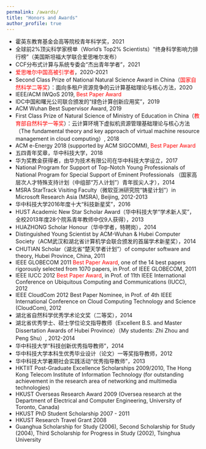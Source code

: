 ```yaml
---
permalink: /awards/
title: "Honors and Awards"
author_profile: true
---
```


* 霍英东教育基金会高等院校青年科学奖，2021
* 全球前2%顶尖科学家榜单（World’s Top2% Scientists）“终身科学影响力排行榜”（美国斯坦福大学联合爱思唯尔发布）
* CCF分布式计算与系统专委会“杰出青年学者”，2021
* <span style="color:red;">爱思唯尔中国高被引学者</span>，2020-2021
* Second Class Prize of National Natural Science Award in China（<span style="color:red;">国家自然科学二等奖</span>）：面向多租户资源竞争的云计算基础理论与核心方法，2020
* IEEE/ACM IWQoS 2019, <span style="color:red;">Best Paper Award</span>
* IDC中国和曙光公司联合颁发的“绿色计算创新应用奖”，2019
* ACM Wuhan Best Supervisor Award, 2019
* First Class Prize of Natural Science of Ministry of Education in China（<span style="color:red;">教育部自然科学一等奖</span>）：云计算环境下虚拟机资源管理基础理论与核心方法（The fundamental theory and key approach of virtual machine resource management in cloud computing）, 2018
* ACM e-Energy 2018 (supported by ACM SIGCOMM), <span style="color:red;">Best Paper Award</span>
* 五四青年奖章，华中科技大学，2018
* 华为奖教金获得者，由华为技术有限公司在华中科技大学设立，2017
* National Program for Support of Top-Notch Young Professionals of National Program for Special Support of Eminent Professionals （国家高层次人才特殊支持计划（中组部“万人计划”）青年拔尖人才），2014
* MSRA StarTrack Visiting Faculty（微软亚洲研究院“铸星计划”）in Microsoft Research Asia (MSRA), Beijing, 2012-2013
* 华中科技大学2016年度十大“科技新星奖”，2016
* HUST Academic New Star Scholar Award（华中科技大学“学术新人奖”，全校2013年度28个院系青年教师中仅9人获得），2013
* HUAZHONG Scholar Honour（华中学者，特聘岗），2014
* Distinguished Young Scientist by ACM-Wuhan & Hubei Computer Society（ACM武汉和湖北省计算机学会联合颁发的首届学术新星奖），2014
* CHUTIAN Scholar（湖北省“楚天学者计划”）of computer software and theory, Hubei Province, China, 2011
* IEEE GLOBECOM 2011 <span style="color:red;">Best Paper Award</span>, one of the 14 best papers rigorously selected from 1070 papers, in Prof. of IEEE GLOBECOM, 2011
* IEEE IUCC 2012 <span style="color:red;">Best Paper Award</span>, in Prof. of 11th IEEE International Conference on Ubiquitous Computing and Communications (IUCC), 2012
* IEEE CloudCom 2012 Best Paper Nominee, in Prof. of 4th IEEE International Conference on Cloud Computing Technology and Science (CloudCom), 2012
* 湖北省自然科学优秀学术论文奖（二等奖），2014
* 湖北省优秀学士、硕士学位论文指导教师（Excellent B.S. and Master Dissertation Awards of Hubei Province）（My students: Zhi Zhou and Peng Shu）, 2012-2014
* 华中科技大学“科技创新优秀指导教师”，2014
* 华中科技大学本科生优秀毕业设计（论文）一等奖指导教师，2012
* 华中科技大学暑期社会实践活动“优秀指导教师”，2013
* HKTIIT Post-Graduate Excellence Scholarships 2009/2010, The Hong Kong Telecom Institute of Information Technology (for outstanding achievement in the research area of networking and multimedia technologies)
* HKUST Overseas Research Award 2009 (Oversea research at the Department of Electrical and Computer Engineering, University of Toronto, Canada)
* HKUST PhD Student Scholarship 2007 - 2011
* HKUST Research Travel Grant 2008
* Guanghua Scholarship for Study (2006), Second Scholarship for Study (2004), Third Scholarship for Progress in Study (2002), Tsinghua University
